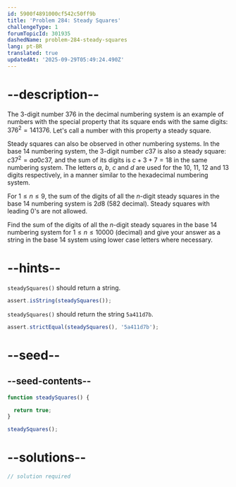 ```yaml
---
id: 5900f4891000cf542c50ff9b
title: 'Problem 284: Steady Squares'
challengeType: 1
forumTopicId: 301935
dashedName: problem-284-steady-squares
lang: pt-BR
translated: true
updatedAt: '2025-09-29T05:49:24.490Z'
---
```


# --description--

The 3-digit number 376 in the decimal numbering system is an example of numbers with the special property that its square ends with the same digits: ${376}^2 = 141376$. Let's call a number with this property a steady square.

Steady squares can also be observed in other numbering systems. In the base 14 numbering system, the 3-digit number $c37$ is also a steady square: $c37^2 = aa0c37$, and the sum of its digits is $c+3+7=18$ in the same numbering system. The letters $a$, $b$, $c$ and $d$ are used for the 10, 11, 12 and 13 digits respectively, in a manner similar to the hexadecimal numbering system.

For $1 ≤ n ≤ 9$, the sum of the digits of all the $n$-digit steady squares in the base 14 numbering system is $2d8$ (582 decimal). Steady squares with leading 0's are not allowed.

Find the sum of the digits of all the $n$-digit steady squares in the base 14 numbering system for $1 ≤ n ≤ 10000$ (decimal) and give your answer as a string in the base 14 system using lower case letters where necessary.

# --hints--

`steadySquares()` should return a string.

```js
assert.isString(steadySquares());
```

`steadySquares()` should return the string `5a411d7b`.

```js
assert.strictEqual(steadySquares(), '5a411d7b');
```

# --seed--

## --seed-contents--

```js
function steadySquares() {

  return true;
}

steadySquares();
```

# --solutions--

```js
// solution required
```
